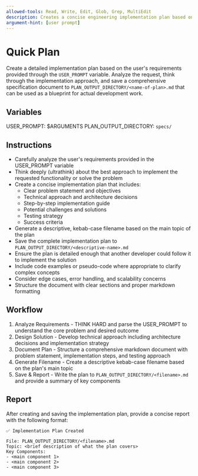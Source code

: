 ```yaml
---
allowed-tools: Read, Write, Edit, Glob, Grep, MultiEdit
description: Creates a concise engineering implementation plan based on user requirements and saves it to specs directory
argument-hint: [user prompt]
---
```


# Quick Plan

Create a detailed implementation plan based on the user's requirements provided through the `USER_PROMPT` variable. Analyze the request, think through the implementation approach, and save a comprehensive specification document to `PLAN_OUTPUT_DIRECTORY/<name-of-plan>.md` that can be used as a blueprint for actual development work.

## Variables

USER_PROMPT: $ARGUMENTS
PLAN_OUTPUT_DIRECTORY: `specs/`

## Instructions

- Carefully analyze the user's requirements provided in the USER_PROMPT variable
- Think deeply (ultrathink) about the best approach to implement the requested functionality or solve the problem
- Create a concise implementation plan that includes:
  - Clear problem statement and objectives
  - Technical approach and architecture decisions
  - Step-by-step implementation guide
  - Potential challenges and solutions
  - Testing strategy
  - Success criteria
- Generate a descriptive, kebab-case filename based on the main topic of the plan
- Save the complete implementation plan to `PLAN_OUTPUT_DIRECTORY/<descriptive-name>.md`
- Ensure the plan is detailed enough that another developer could follow it to implement the solution
- Include code examples or pseudo-code where appropriate to clarify complex concepts
- Consider edge cases, error handling, and scalability concerns
- Structure the document with clear sections and proper markdown formatting

## Workflow

1. Analyze Requirements - THINK HARD and parse the USER_PROMPT to understand the core problem and desired outcome
2. Design Solution - Develop technical approach including architecture decisions and implementation strategy
3. Document Plan - Structure a comprehensive markdown document with problem statement, implementation steps, and testing approach
4. Generate Filename - Create a descriptive kebab-case filename based on the plan's main topic
5. Save & Report - Write the plan to `PLAN_OUTPUT_DIRECTORY/<filename>.md` and provide a summary of key components

## Report

After creating and saving the implementation plan, provide a concise report with the following format:

```
✅ Implementation Plan Created

File: PLAN_OUTPUT_DIRECTORY/<filename>.md
Topic: <brief description of what the plan covers>
Key Components:
- <main component 1>
- <main component 2>
- <main component 3>
```

